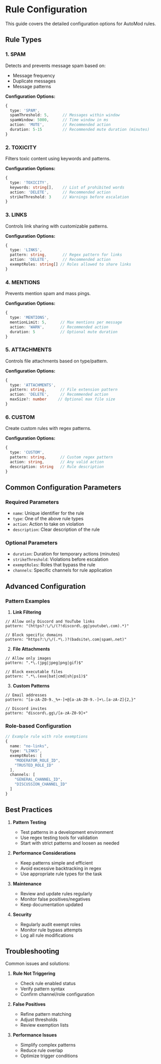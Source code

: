 # Rule Configuration

This guide covers the detailed configuration options for AutoMod rules.

## Rule Types

### 1. SPAM

Detects and prevents message spam based on:

- Message frequency
- Duplicate messages
- Message patterns

**Configuration Options:**

```typescript
{
  type: 'SPAM',
  spamThreshold: 5,      // Messages within window
  spamWindow: 5000,      // Time window in ms
  action: 'MUTE',        // Recommended action
  duration: 5-15         // Recommended mute duration (minutes)
}
```

### 2. TOXICITY

Filters toxic content using keywords and patterns.

**Configuration Options:**

```typescript
{
  type: 'TOXICITY',
  keywords: string[],    // List of prohibited words
  action: 'DELETE',      // Recommended action
  strikeThreshold: 3     // Warnings before escalation
}
```

### 3. LINKS

Controls link sharing with customizable patterns.

**Configuration Options:**

```typescript
{
  type: 'LINKS',
  pattern: string,       // Regex pattern for links
  action: 'DELETE',      // Recommended action
  exemptRoles: string[] // Roles allowed to share links
}
```

### 4. MENTIONS

Prevents mention spam and mass pings.

**Configuration Options:**

```typescript
{
  type: 'MENTIONS',
  mentionLimit: 5,      // Max mentions per message
  action: 'WARN',       // Recommended action
  duration: 5           // Optional mute duration
}
```

### 5. ATTACHMENTS

Controls file attachments based on type/pattern.

**Configuration Options:**

```typescript
{
  type: 'ATTACHMENTS',
  pattern: string,      // File extension pattern
  action: 'DELETE',     // Recommended action
  maxSize?: number     // Optional max file size
}
```

### 6. CUSTOM

Create custom rules with regex patterns.

**Configuration Options:**

```typescript
{
  type: 'CUSTOM',
  pattern: string,      // Custom regex pattern
  action: string,       // Any valid action
  description: string   // Rule description
}
```

## Common Configuration Parameters

### Required Parameters

- `name`: Unique identifier for the rule
- `type`: One of the above rule types
- `action`: Action to take on violation
- `description`: Clear description of the rule

### Optional Parameters

- `duration`: Duration for temporary actions (minutes)
- `strikeThreshold`: Violations before escalation
- `exemptRoles`: Roles that bypass the rule
- `channels`: Specific channels for rule application

## Advanced Configuration

### Pattern Examples

1. **Link Filtering**

```regex
// Allow only Discord and YouTube links
pattern: "(https?:\/\/(?!discord\.gg|youtube\.com).*)"

// Block specific domains
pattern: "https?:\/\/(.*\.)?(badsite\.com|spam\.net)"
```

2. **File Attachments**

```regex
// Allow only images
pattern: ".*\.(jpg|jpeg|png|gif)$"

// Block executable files
pattern: ".*\.(exe|bat|cmd|sh|ps1)$"
```

3. **Custom Patterns**

```regex
// Email addresses
pattern: "[a-zA-Z0-9._%+-]+@[a-zA-Z0-9.-]+\.[a-zA-Z]{2,}"

// Discord invites
pattern: "discord\.gg\/[a-zA-Z0-9]+"
```

### Role-based Configuration

```typescript
// Example rule with role exemptions
{
  name: "no-links",
  type: "LINKS",
  exemptRoles: [
    "MODERATOR_ROLE_ID",
    "TRUSTED_ROLE_ID"
  ],
  channels: [
    "GENERAL_CHANNEL_ID",
    "DISCUSSION_CHANNEL_ID"
  ]
}
```

## Best Practices

1. **Pattern Testing**

   - Test patterns in a development environment
   - Use regex testing tools for validation
   - Start with strict patterns and loosen as needed

2. **Performance Considerations**

   - Keep patterns simple and efficient
   - Avoid excessive backtracking in regex
   - Use appropriate rule types for the task

3. **Maintenance**

   - Review and update rules regularly
   - Monitor false positives/negatives
   - Keep documentation updated

4. **Security**
   - Regularly audit exempt roles
   - Monitor rule bypass attempts
   - Log all rule modifications

## Troubleshooting

Common issues and solutions:

1. **Rule Not Triggering**

   - Check rule enabled status
   - Verify pattern syntax
   - Confirm channel/role configuration

2. **False Positives**

   - Refine pattern matching
   - Adjust thresholds
   - Review exemption lists

3. **Performance Issues**
   - Simplify complex patterns
   - Reduce rule overlap
   - Optimize trigger conditions
